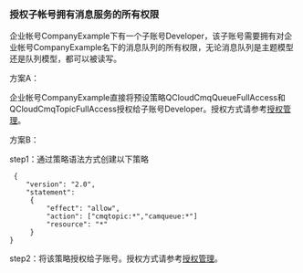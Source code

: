 ### 授权子帐号拥有消息服务的所有权限

企业帐号CompanyExample下有一个子账号Developer，该子账号需要拥有对企业帐号CompanyExample名下的消息队列的所有权限，无论消息队列是主题模型还是队列模型，都可以被读写。

方案A：

企业帐号CompanyExample直接将预设策略QCloudCmqQueueFullAccess和QCloudCmqTopicFullAccess授权给子账号Developer。授权方式请参考[授权管理](/document/product/598/10602)。

方案B：

step1：通过策略语法方式创建以下策略
```
 {
    "version": "2.0",
    "statement":
     {
         "effect": "allow",
         "action": ["cmqtopic:*","camqueue:*"]
         "resource": "*"
     }
}
```
step2：将该策略授权给子账号。授权方式请参考[授权管理](/document/product/598/10602)。


